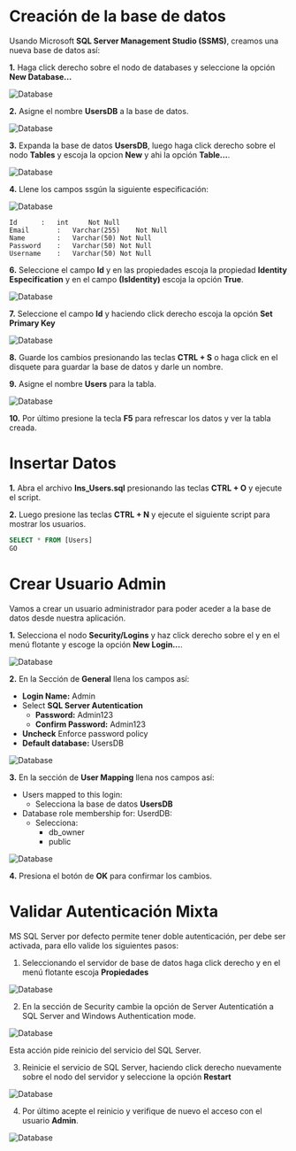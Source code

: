 # Creación de la base de datos
Usando Microsoft **SQL Server Management Studio (SSMS)**, creamos una nueva base de datos  así:

**1.** Haga click derecho sobre el nodo de databases y seleccione la opción **New Database...**

![Database](https://github.com/Jucer74/WebDev/blob/main/Sesiones/Sesion-01-DataBase/Database-01.png)

**2.** Asigne el nombre **UsersDB** a la base de datos.

![Database](https://github.com/Jucer74/WebDev/blob/main/Sesiones/Sesion-01-DataBase/Database-02.png)

**3.** Expanda la base de datos **UsersDB**, luego haga click derecho sobre el nodo **Tables** y escoja la opcion **New** y ahi la opción **Table...**.

![Database](https://github.com/Jucer74/WebDev/blob/main/Sesiones/Sesion-01-DataBase/Database-03.png)

**4.** Llene los campos ssgún la siguiente especificación:

![Database](https://github.com/Jucer74/WebDev/blob/main/Sesiones/Sesion-01-DataBase/Database-04.png)

	Id		:	int		Not Null
	Email		:	Varchar(255)	Not Null
	Name		:	Varchar(50)	Not Null
	Password	:	Varchar(50)	Not Null
	Username	:	Varchar(50)	Not Null
 
**6.** Seleccione el campo **Id** y en las propiedades escoja la propiedad **Identity Especification** y en el campo **(IsIdentity)** escoja la opción **True**.

![Database](https://github.com/Jucer74/WebDev/blob/main/Sesiones/Sesion-01-DataBase/Database-05.png)

**7.** Seleccione el campo **Id** y haciendo click derecho escoja la opción **Set Primary Key**

![Database](https://github.com/Jucer74/WebDev/blob/main/Sesiones/Sesion-01-DataBase/Database-06.png)

**8.** Guarde los cambios presionando las teclas **CTRL + S** o haga click en el disquete para guardar la base de datos y darle un nombre.

**9.** Asigne el nombre **Users** para la tabla.

![Database](https://github.com/Jucer74/WebDev/blob/main/Sesiones/Sesion-01-DataBase/Database-07.png)

**10.** Por último presione la tecla **F5** para refrescar los datos y ver la tabla creada.


# Insertar Datos

**1.** Abra el archivo **Ins_Users.sql** presionando las teclas **CTRL + O** y ejecute el script.

**2.** Luego presione las teclas **CTRL + N** y ejecute el siguiente script para mostrar los usuarios.

```sql
SELECT * FROM [Users]
GO
```
    

# Crear Usuario Admin
Vamos a crear un usuario administrador para poder aceder a la base de datos desde nuestra aplicación.

**1.** Selecciona el nodo **Security/Logins** y haz click derecho sobre el y en el menú flotante y escoge la opción **New Login...**.

![Database](https://github.com/Jucer74/WebDev/blob/main/Sesiones/Sesion-01-DataBase/Database-08.png)

**2.** En la Sección de **General** llena los campos así:

- **Login Name:** Admin
- Select **SQL Server Autentication**
	- **Password:** Admin123
	- **Confirm Password:** Admin123 
- **Uncheck** Enforce password policy
- **Default database:** UsersDB

![Database](https://github.com/Jucer74/WebDev/blob/main/Sesiones/Sesion-01-DataBase/Database-09.png)

**3.** En la sección de **User Mapping** llena nos campos así:

- Users mapped to this login: 
	- Selecciona la base de datos **UsersDB** 
- Database role membership for: UserdDB: 
	- Selecciona:
		- db_owner
		- public

![Database](https://github.com/Jucer74/WebDev/blob/main/Sesiones/Sesion-01-DataBase/Database-10.png)

**4.** Presiona el botón de **OK** para confirmar los cambios.

# Validar Autenticación Mixta
MS SQL Server por defecto permite tener doble autenticación, per debe ser activada, para ello valide los siguientes pasos:

1. Seleccionando el servidor de base de datos haga click derecho y en el menú flotante escoja **Propiedades**

![Database](https://github.com/Jucer74/WebDev/blob/main/Sesiones/Sesion-01-DataBase/Database-11.png)

2. En la sección de Security cambie la opción de Server Autenticatión a SQL Server and Windows Authentication mode.

![Database](https://github.com/Jucer74/WebDev/blob/main/Sesiones/Sesion-01-DataBase/Database-12.png)

Esta acción pide reinicio del servicio del SQL Server.

3. Reinicie el servicio de SQL Server, haciendo click derecho nuevamente sobre el nodo del servidor y seleccione la opción **Restart**

![Database](https://github.com/Jucer74/WebDev/blob/main/Sesiones/Sesion-01-DataBase/Database-13.png)


4. Por último acepte el reinicio y verifique de nuevo el acceso con el usuario **Admin**.

![Database](https://github.com/Jucer74/WebDev/blob/main/Sesiones/Sesion-01-DataBase/Database-14.png)


  

